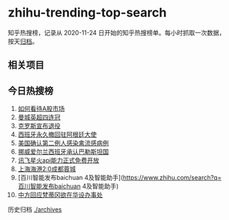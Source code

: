 # zhihu-trending-top-search

知乎热搜榜，记录从 2020-11-24
日开始的知乎热搜榜单。每小时抓取一次数据，按天[归档](./archives)。

## 相关项目

## 今日热搜榜

<!-- BEGIN -->
<!-- 最后更新时间 Mon May 27 2024 13:08:55 GMT+0800 (China Standard Time) -->

1. [如何看待A股市场](https://www.zhihu.com/search?q=如何看待A股市场)
1. [曼城英超四连冠](https://www.zhihu.com/search?q=曼城英超四连冠)
1. [克罗斯宣布退役](https://www.zhihu.com/search?q=克罗斯宣布退役)
1. [西班牙永久撤回驻阿根廷大使](https://www.zhihu.com/search?q=西班牙永久撤回驻阿根廷大使)
1. [美国确认第二例人感染禽流感病例](https://www.zhihu.com/search?q=美国确认第二例人感染禽流感病例)
1. [挪威爱尔兰西班牙承认巴勒斯坦国](https://www.zhihu.com/search?q=挪威爱尔兰西班牙承认巴勒斯坦国)
1. [讯飞星火api能力正式免费开放](https://www.zhihu.com/search?q=讯飞星火api能力正式免费开放)
1. [上海海港2:0成都蓉城](https://www.zhihu.com/search?q=上海海港2:0成都蓉城)
1. [百川智能发布baichuan
   4及智能助手](https://www.zhihu.com/search?q=百川智能发布baichuan 4及智能助手)
1. [中方回应梵蒂冈欲在华设办事处](https://www.zhihu.com/search?q=中方回应梵蒂冈欲在华设办事处)

<!-- END -->

历史归档 [./archives](./archives)
